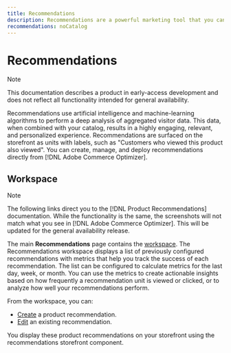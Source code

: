 ```yaml
---
title: Recommendations
description: Recommendations are a powerful marketing tool that you can use to increase conversions, boost revenue, and stimulate shopper engagement.
recommendations: noCatalog
---
```

# Recommendations

>[!NOTE]
>
>This documentation describes a product in early-access development and does not reflect all functionality intended for general availability.

Recommendations use artificial intelligence and machine-learning algorithms to perform a deep analysis of aggregated visitor data. This data, when combined with your catalog, results in a highly engaging, relevant, and personalized experience. Recommendations are surfaced on the storefront as units with labels, such as "Customers who viewed this product also viewed". You can create, manage, and deploy recommendations directly from [!DNL Adobe Commerce Optimizer].

## Workspace

>[!NOTE]
>
>The following links direct you to the [!DNL Product Recommendations] documentation. While the functionality is the same, the screenshots will not match what you see in [!DNL Adobe Commerce Optimizer]. This will be updated for the general availability release.

The main **Recommendations** page contains the [workspace](../product-recommendations/workspace.md). The Recommendations workspace displays a list of previously configured recommendations with metrics that help you track the success of each recommendation. The list can be configured to calculate metrics for the last day, week, or month. You can use the metrics to create actionable insights based on how frequently a recommendation unit is viewed or clicked, or to analyze how well your recommendations perform.

From the workspace, you can:

- [Create](../product-recommendations/create.md) a product recommendation.
- [Edit](../product-recommendations/edit.md) an existing recommendation.

You display these product recommendations on your storefront using the recommendations storefront component.
